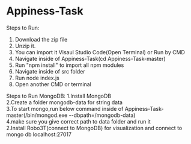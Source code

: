 # Appiness-Task

Steps to Run:
1. Download the zip file
2. Unzip it.
3. You can import it Visaul Studio Code(Open Terminal) or Run by CMD
4. Navigate inside of Appiness-Task(cd Appiness-Task-master)
5. Run "npm install" to import all npm modules
6. Navigate inside of src folder
7. Run node index.js
8. Open another CMD or terminal

Steps to Run MongoDB:
1.Install MongoDB <br/>
2.Create a folder mongodb-data for string data <br/>
3.To start mongo,run below command inside of Appiness-Task-master(/bin/mongod.exe --dbpath=/mongodb-data) <br/>
4.make sure you give correct path to data folder and run it <br/>
2.Install Robo3T(connect to MongoDB)  for visualization and connect to mongo db localhost:27017 <br/>

